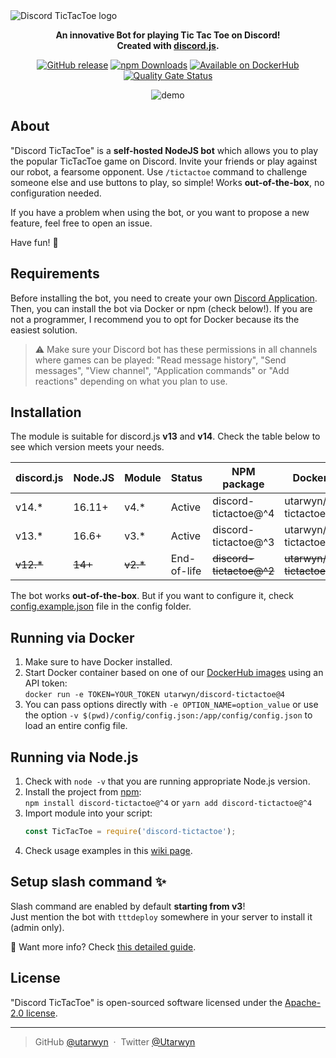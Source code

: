 <picture>
  <source media="(prefers-color-scheme: dark)" srcset="https://i.imgur.com/hzVv8Cx.png">
  <source media="(prefers-color-scheme: light)" srcset="https://i.imgur.com/d9ldRKK.png">
  <img alt="Discord TicTacToe logo" src="https://i.imgur.com/d9ldRKK.png">
</picture>

<div align="center">
  <p>
    <strong>
      An innovative Bot for playing Tic Tac Toe on Discord!
      <br />
      Created with <a href="https://github.com/discordjs/discord.js">discord.js</a>.
    </strong>
  </p>

  <p>
    <a href="https://github.com/utarwyn/discord-tictactoe/releases/latest"><img src="https://img.shields.io/github/v/release/utarwyn/discord-tictactoe" alt="GitHub release"></a>
    <a href="https://npmjs.com/package/discord-tictactoe"><img src="https://img.shields.io/npm/dt/discord-tictactoe?color=eb2f06&logo=npm" alt="npm Downloads"></a>
    <a href="https://hub.docker.com/r/utarwyn/discord-tictactoe"><img src="https://img.shields.io/badge/docker-available-blue?logo=docker&color=0db7ed" alt="Available on DockerHub"></a>
    <a href="https://sonarcloud.io/dashboard?id=utarwyn_discord-tictactoe"><img src="https://sonarcloud.io/api/project_badges/measure?project=utarwyn_discord-tictactoe&metric=alert_status" alt="Quality Gate Status"></a>
  </p>
  
  <img src="https://i.imgur.com/QB7z1j4.gif" alt="demo" />
</div>

## About

"Discord TicTacToe" is a **self-hosted NodeJS bot** which allows you to play the popular TicTacToe game on Discord.
Invite your friends or play against our robot, a fearsome opponent. Use `/tictactoe` command to challenge someone else
and use buttons to play, so simple! Works **out-of-the-box**, no configuration needed.

If you have a problem when using the bot, or you want to propose a new feature, feel free to open an issue.

Have fun! 🥳

## Requirements

Before installing the bot, you need to create your own [Discord Application][6].
Then, you can install the bot via Docker or npm (check below!). If you are not a programmer, I recommend you to opt for Docker because its the easiest solution.

> ⚠️ Make sure your Discord bot has these permissions in all channels where games can be played:
> "Read message history", "Send messages", "View channel", "Application commands" or "Add reactions" depending on what you plan to use.

## Installation

The module is suitable for discord.js **v13** and **v14**. Check the table below to see which version meets your needs.

| discord.js | Node.JS | Module    | Status      | NPM package              | Docker image                    |
| ---------- | ------- | --------- | ----------- | ------------------------ | ------------------------------- |
| v14.\*     | 16.11+  | v4.\*     | Active      | discord-tictactoe@^4     | utarwyn/discord-tictactoe@4     |
| v13.\*     | 16.6+   | v3.\*     | Active      | discord-tictactoe@^3     | utarwyn/discord-tictactoe@3     |
| ~~v12.\*~~ | ~~14+~~ | ~~v2.\*~~ | End-of-life | ~~discord-tictactoe@^2~~ | ~~utarwyn/discord-tictactoe@2~~ |

The bot works **out-of-the-box**. But if you want to configure it, check [config.example.json][7] file in the config folder.

## Running via Docker

1. Make sure to have Docker installed.
2. Start Docker container based on one of our [DockerHub images][1] using an API token:\
   `docker run -e TOKEN=YOUR_TOKEN utarwyn/discord-tictactoe@4`
3. You can pass options directly with `-e OPTION_NAME=option_value` or use the option `-v $(pwd)/config/config.json:/app/config/config.json` to load an entire config file.

## Running via Node.js

1. Check with `node -v` that you are running appropriate Node.js version.
2. Install the project from [npm][2]:\
   `npm install discord-tictactoe@^4` or `yarn add discord-tictactoe@^4`
3. Import module into your script:
   ```javascript
   const TicTacToe = require('discord-tictactoe');
   ```
4. Check usage examples in this [wiki page][10].

## Setup slash command ✨

Slash command are enabled by default **starting from v3**!\
Just mention the bot with `tttdeploy` somewhere in your server to install it (admin only).

🚀 Want more info? Check [this detailed guide][8].

## License

"Discord TicTacToe" is open-sourced software licensed under the [Apache-2.0 license][3].

---

> GitHub [@utarwyn][4] &nbsp;&middot;&nbsp; Twitter [@Utarwyn][5]

[1]: https://hub.docker.com/r/utarwyn/discord-tictactoe
[2]: https://www.npmjs.com/package/discord-tictactoe
[3]: https://github.com/utarwyn/discord-tictactoe/blob/next/LICENSE
[4]: https://github.com/utarwyn
[5]: https://twitter.com/Utarwyn
[6]: https://discordapp.com/developers/applications
[7]: https://github.com/utarwyn/discord-tictactoe/blob/next/config/config.example.json
[8]: https://github.com/utarwyn/discord-tictactoe/wiki/Using-slash-command-in-V3-and-V4
[9]: https://github.com/utarwyn/discord-tictactoe/wiki/Using-slash-command-in-V2
[10]: https://github.com/utarwyn/discord-tictactoe/wiki/Usage-examples-with-Node.js
